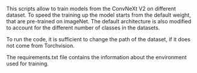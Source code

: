 This scripts allow to train models from the ConvNeXt V2 on different dataset. To speed the training up the model starts from the default weight, that are pre-trained on imageNet. The default architecture is also modified to account for the different number of classes in the datasets.

To run the code, it is sufficient to change the path of the dataset, if it does not come from Torchvision.

The requirements.txt file contains the information about the environment used for training.
